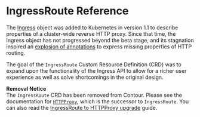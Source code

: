 # IngressRoute Reference

<div id="toc" class="navigation"></div>

The [Ingress][1] object was added to Kubernetes in version 1.1 to describe properties of a cluster-wide reverse HTTP proxy.
Since that time, the Ingress object has not progressed beyond the beta stage, and its stagnation inspired an [explosion of annotations][2] to express missing properties of HTTP routing.

The goal of the `IngressRoute` Custom Resource Definition (CRD) was to expand upon the functionality of the Ingress API to allow for a richer user experience as well as solve shortcomings in the original design.

<p class="alert-deprecation">
<b>Removal Notice</b><br>
The <code>IngressRoute</code> CRD has been removed from Contour.
Please see the documentation for <a href="{% link docs/{{site.latest}}/httpproxy.md %}"><code>HTTPProxy</code></a>, which is the successor to <code>IngressRoute</code>.
You can also read the <a href="{% link _guides/ingressroute-to-httpproxy.md %}">IngressRoute to HTTPProxy upgrade</a> guide.
</p>

[1]: https://kubernetes.io/docs/concepts/services-networking/ingress/
[2]: https://github.com/kubernetes/ingress-nginx/blob/main/docs/user-guide/nginx-configuration/annotations.md
